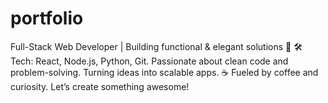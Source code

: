 # portfolio
Full-Stack Web Developer | Building functional &amp; elegant solutions 🚀 🛠️ Tech: React, Node.js, Python, Git. Passionate about clean code and problem-solving. Turning ideas into scalable apps. ☕ Fueled by coffee and curiosity. Let’s create something awesome!

